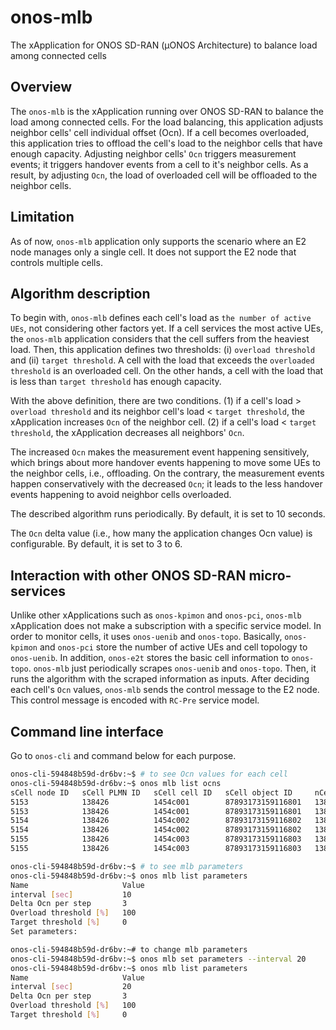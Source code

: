 <!--
SPDX-FileCopyrightText: 2019-present Open Networking Foundation <info@opennetworking.org>

SPDX-License-Identifier: Apache-2.0
-->

# onos-mlb
The xApplication for ONOS SD-RAN (µONOS Architecture) to balance load among connected cells

## Overview
The `onos-mlb` is the xApplication running over ONOS SD-RAN to balance the load among connected cells.
For the load balancing, this application adjusts neighbor cells' cell individual offset (Ocn).
If a cell becomes overloaded, this application tries to offload the cell's load to the neighbor cells that have enough capacity.
Adjusting neighbor cells' `Ocn` triggers measurement events; it triggers handover events from a cell to it's neighbor cells.
As a result, by adjusting `Ocn`, the load of overloaded cell will be offloaded to the neighbor cells.

## Limitation
As of now, `onos-mlb` application only supports the scenario where an E2 node manages only a single cell.
It does not support the E2 node that controls multiple cells.

## Algorithm description
To begin with, `onos-mlb` defines each cell's load as `the number of active UEs`, not considering other factors yet.
If a cell services the most active UEs, the `onos-mlb` application considers that the cell suffers from the heaviest load.
Then, this application defines two thresholds: (i) `overload threshold` and (ii) `target threshold`.
A cell with the load that exceeds the `overloaded threshold` is an overloaded cell.
On the other hands, a cell with the load that is less than `target threshold` has enough capacity.

With the above definition, there are two conditions.
(1) if a cell's load > `overload threshold` and its neighbor cell's load < `target threshold`, the xApplication increases `Ocn` of the neighbor cell.
(2) if a cell's load < `target threshold`, the xApplication decreases all neighbors' `Ocn`.

The increased `Ocn` makes the measurement event happening sensitively, which brings about more handover events happening to move some UEs to the neighbor cells, i.e., offloading.
On the contrary, the measurement events happen conservatively with the decreased `Ocn`; it leads to the less handover events happening to avoid neighbor cells overloaded.

The described algorithm runs periodically. By default, it is set to 10 seconds.

The `Ocn` delta value (i.e., how many the application changes Ocn value) is configurable. By default, it is set to 3 to 6.

## Interaction with other ONOS SD-RAN micro-services
Unlike other xApplications such as `onos-kpimon` and `onos-pci`, `onos-mlb` xApplication does not make a subscription with a specific service model.
In order to monitor cells, it uses `onos-uenib` and `onos-topo`.
Basically, `onos-kpimon` and `onos-pci` store the number of active UEs and cell topology to `onos-uenib`.
In addition, `onos-e2t` stores the basic cell information to `onos-topo`.
`onos-mlb` just periodically scrapes `onos-uenib` and `onos-topo`.
Then, it runs the algorithm with the scraped information as inputs.
After deciding each cell's `Ocn` values, `onos-mlb` sends the control message to the E2 node.
This control message is encoded with `RC-Pre` service model.

## Command line interface
Go to `onos-cli` and command below for each purpose.
```bash
onos-cli-594848b59d-dr6bv:~$ # to see Ocn values for each cell
onos-cli-594848b59d-dr6bv:~$ onos mlb list ocns
sCell node ID   sCell PLMN ID   sCell cell ID   sCell object ID     nCell PLMN ID   nCell cell ID   Ocn [dB]
5153            138426          1454c001        87893173159116801   138426          1454c002        0
5153            138426          1454c001        87893173159116801   138426          1454c003        6
5154            138426          1454c002        87893173159116802   138426          1454c001        0
5154            138426          1454c002        87893173159116802   138426          1454c003        6
5155            138426          1454c003        87893173159116803   138426          1454c001        -6
5155            138426          1454c003        87893173159116803   138426          1454c002        -6

onos-cli-594848b59d-dr6bv:~$ # to see mlb parameters
onos-cli-594848b59d-dr6bv:~$ onos mlb list parameters
Name                     Value
interval [sec]           10
Delta Ocn per step       3
Overload threshold [%]   100
Target threshold [%]     0
Set parameters:

onos-cli-594848b59d-dr6bv:~# to change mlb parameters
onos-cli-594848b59d-dr6bv:~$ onos mlb set parameters --interval 20
onos-cli-594848b59d-dr6bv:~$ onos mlb list parameters
Name                     Value
interval [sec]           20
Delta Ocn per step       3
Overload threshold [%]   100
Target threshold [%]     0
```
